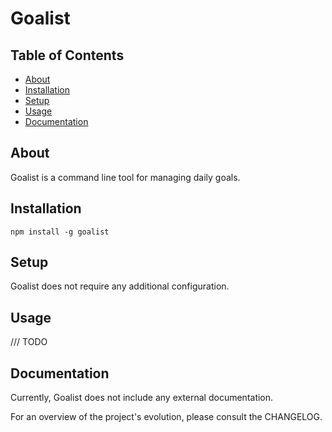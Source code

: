 # Goalist

## Table of Contents
- [About](#about)
- [Installation](#installation)
- [Setup](#setup)
- [Usage](#usage)
- [Documentation](#documentation)

## About
Goalist is a command line tool for managing daily goals.

## Installation
`npm install -g goalist`

## Setup
Goalist does not require any additional configuration.

## Usage
/// TODO

## Documentation
Currently, Goalist does not include any external documentation.

For an overview of the project's evolution, please consult the CHANGELOG.
